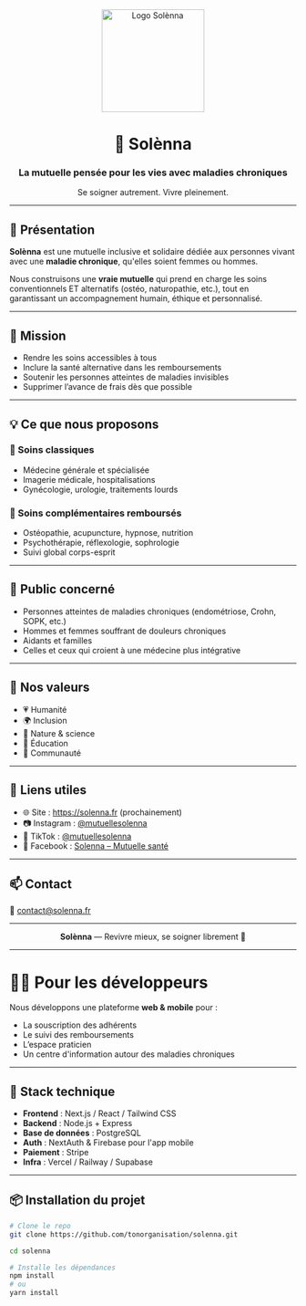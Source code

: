 <div align="center">
  <img src="https://yourdomain.com/logo-solenna.png" alt="Logo Solènna" width="180" />
  <h1>🌸 Solènna</h1>
  <h3>La mutuelle pensée pour les vies avec maladies chroniques</h3>
  <p>Se soigner autrement. Vivre pleinement.</p>
</div>

---

## 🌿 Présentation

**Solènna** est une mutuelle inclusive et solidaire dédiée aux personnes vivant avec une **maladie chronique**, qu'elles soient femmes ou hommes.

Nous construisons une **vraie mutuelle** qui prend en charge les soins conventionnels ET alternatifs (ostéo, naturopathie, etc.), tout en garantissant un accompagnement humain, éthique et personnalisé.

---

## 🎯 Mission

- Rendre les soins accessibles à tous
- Inclure la santé alternative dans les remboursements
- Soutenir les personnes atteintes de maladies invisibles
- Supprimer l’avance de frais dès que possible

---

## 💡 Ce que nous proposons

### 💊 Soins classiques
- Médecine générale et spécialisée
- Imagerie médicale, hospitalisations
- Gynécologie, urologie, traitements lourds

### 🌿 Soins complémentaires remboursés
- Ostéopathie, acupuncture, hypnose, nutrition
- Psychothérapie, réflexologie, sophrologie
- Suivi global corps-esprit

---

## 🧬 Public concerné

- Personnes atteintes de maladies chroniques (endométriose, Crohn, SOPK, etc.)
- Hommes et femmes souffrant de douleurs chroniques
- Aidants et familles
- Celles et ceux qui croient à une médecine plus intégrative

---

## 🤝 Nos valeurs

- 💗 Humanité
- 🌍 Inclusion
- 🌿 Nature & science
- 🧠 Éducation
- 🤲 Communauté

---

## 🔗 Liens utiles

- 🌐 Site : https://solenna.fr (prochainement)
- 📷 Instagram : [@mutuellesolenna](https://instagram.com/mutuellesolenna)
- 🎥 TikTok : [@mutuellesolenna](https://tiktok.com/@mutuellesolenna)
- 📘 Facebook : [Solenna – Mutuelle santé](https://facebook.com/mutuellesolenna)

---

## 📫 Contact

📧 contact@solenna.fr

---

<div align="center">
  <strong>Solènna</strong> — Revivre mieux, se soigner librement 🌷
</div>

---

# 👩‍💻 Pour les développeurs

Nous développons une plateforme **web & mobile** pour :
- La souscription des adhérents
- Le suivi des remboursements
- L’espace praticien
- Un centre d'information autour des maladies chroniques

---

## 🧱 Stack technique 

- **Frontend** : Next.js / React / Tailwind CSS  
- **Backend** : Node.js + Express  
- **Base de données** : PostgreSQL  
- **Auth** : NextAuth & Firebase pour l'app mobile 
- **Paiement** : Stripe  
- **Infra** : Vercel / Railway / Supabase  

---

## 📦 Installation du projet

```bash
# Clone le repo
git clone https://github.com/tonorganisation/solenna.git

cd solenna

# Installe les dépendances
npm install
# ou
yarn install
